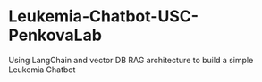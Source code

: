 # Leukemia-Chatbot-USC-PenkovaLab
Using LangChain and vector DB RAG architecture to build a simple Leukemia Chatbot
